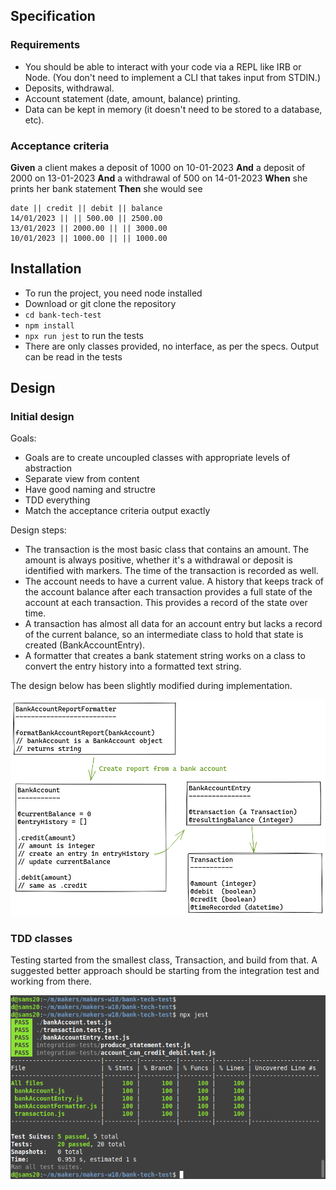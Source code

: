 ## Specification

### Requirements

- You should be able to interact with your code via a REPL like IRB or Node.
  (You don't need to implement a CLI that takes input from STDIN.)
- Deposits, withdrawal.
- Account statement (date, amount, balance) printing.
- Data can be kept in memory (it doesn't need to be stored to a database, etc).

### Acceptance criteria

**Given** a client makes a deposit of 1000 on 10-01-2023
**And** a deposit of 2000 on 13-01-2023
**And** a withdrawal of 500 on 14-01-2023
**When** she prints her bank statement
**Then** she would see

```
date || credit || debit || balance
14/01/2023 || || 500.00 || 2500.00
13/01/2023 || 2000.00 || || 3000.00
10/01/2023 || 1000.00 || || 1000.00
```

## Installation

- To run the project, you need node installed
- Download or git clone the repository
- `cd bank-tech-test`
- `npm install`
- `npx run jest` to run the tests
- There are only classes provided, no interface, as per the specs.
  Output can be read in the tests

## Design

### Initial design

Goals:

- Goals are to create uncoupled classes with appropriate levels of abstraction
- Separate view from content
- Have good naming and structre
- TDD everything
- Match the acceptance criteria output exactly

Design steps:

- The transaction is the most basic class that contains an amount. The amount
  is always positive, whether it's a withdrawal or deposit is identified with
  markers. The time of the transaction is recorded as well.
- The account needs to have a current value. A history that keeps track of the
  account balance after each transaction provides a full state of the account
  at each transaction. This provides a record of the state over time.
- A transaction has almost all data for an account entry but lacks a record of
  the current balance, so an intermediate class to hold that state is created
  (BankAccountEntry).
- A formatter that creates a bank statement string works on a class to convert
  the entry history into a formatted text string.

The design below has been slightly modified during implementation.

![Excalidraw chart](./docs/initial-class-design.png)

### TDD classes

Testing started from the smallest class, Transaction, and build from that. A
suggested better approach should be starting from the integration test and
working from there.

![Excalidraw chart](./docs/tests.png)
